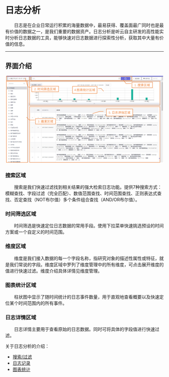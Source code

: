 # 日志分析

&emsp;&emsp;日志是在企业日常运行积累的海量数据中，最易获得、覆盖面最广同时也是最有价值的数据之一，是我们重要的数据资产。日志分析是听云自主研发的高性能实时分析日志数据的工具，能够快速对日志数据进行探索性分析，获取其中大量有价值的信息。

***

## 界面介绍<div id="intro"></div>
 ![](/assets/log/log-1.png)
### 搜索区域
&emsp;&emsp;搜索是我们快速过滤找到相关结果的强大检索日志功能。提供7种搜索方式：模糊查找、字段过滤（完全匹配）、数值范围查找、时间范围查找、正则表达式查找、否定查找（NOT布尔值）多个条件组合查找（AND/OR布尔值）。

### 时间筛选区域
&emsp;&emsp;时间筛选是快速定位日志数据的常用手段。使用下拉菜单快速挑选预设的时间方案或一个自定义的时间范围。

### 维度区域
&emsp;&emsp;维度是我们接入数据的每一个字段名称，指研究对象的描述性属性或特征，就是我们常说的字段。维度区域中罗列了维度管理中的所有维度，可点击展开维度的值进行快速过滤。维度介绍具体详情见维度管理。

### 图表统计区域
&emsp;&emsp;柱状图中显示了随时间统计的日志事件数量，用于直观地查看概要以及快速定位某个时间范围内的所有事件。

### 日志详情区域
&emsp;&emsp;日志详情主要用于查看原始的日志数据。同时可将具体的字段值进行快速过滤。

关于日志分析的介绍：
* [搜索/过滤](search.md)
* [日志记录](log.md)
* [图表统计](log.md#graphic)
